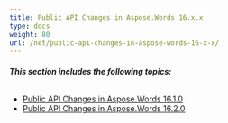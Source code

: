 ```yaml
---
title: Public API Changes in Aspose.Words 16.x.x
type: docs
weight: 80
url: /net/public-api-changes-in-aspose-words-16-x-x/
---
```


###### **This section includes the following topics:** 

- [Public API Changes in Aspose.Words 16.1.0](/words/net/public-api-changes-in-aspose-words-16-1-0/)
- [Public API Changes in Aspose.Words 16.2.0](/words/net/public-api-changes-in-aspose-words-16-2-0/)
